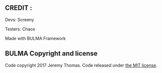 
## CREDIT :

Devs: Screeny

Testers: Chaos

Made with BULMA Framework

## BULMA Copyright and license

Code copyright 2017 Jeremy Thomas. Code released under [the MIT license](https://github.com/jgthms/bulma-start/blob/master/LICENSE).
